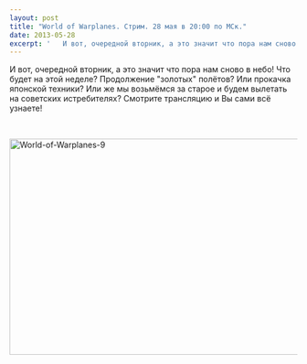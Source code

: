 ```yaml
---
layout: post
title: "World of Warplanes. Стрим. 28 мая в 20:00 по МСк."
date: 2013-05-28
excerpt: '   И вот, очередной вторник, а это значит что пора нам сново в небо! Что будет на этой неделе? Продолжение "золотых" полётов? Или прокачка японской техники? Или же мы возьмёмся за старое и будем вылетать на советских истребителях? Смотрите трансляцию и Вы сами всё узнаете!'
---
```


И вот, очередной вторник, а это значит что пора нам сново в небо! Что будет на этой неделе? Продолжение "золотых" полётов? Или прокачка японской техники? Или же мы возьмёмся за старое и будем вылетать на советских истребителях? Смотрите трансляцию и Вы сами всё узнаете!

&nbsp;

<a href="http://gamersoul.ru/wp-content/uploads/2013/04/World-of-Warplanes-9.jpg"><img class="wp-image-1885 aligncenter" alt="World-of-Warplanes-9" src="http://gamersoul.ru/wp-content/uploads/2013/04/World-of-Warplanes-9.jpg" width="672" height="378" /></a>